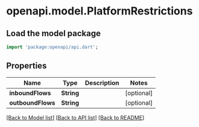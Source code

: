# openapi.model.PlatformRestrictions

## Load the model package
```dart
import 'package:openapi/api.dart';
```

## Properties
Name | Type | Description | Notes
------------ | ------------- | ------------- | -------------
**inboundFlows** | **String** |  | [optional] 
**outboundFlows** | **String** |  | [optional] 

[[Back to Model list]](../README.md#documentation-for-models) [[Back to API list]](../README.md#documentation-for-api-endpoints) [[Back to README]](../README.md)


